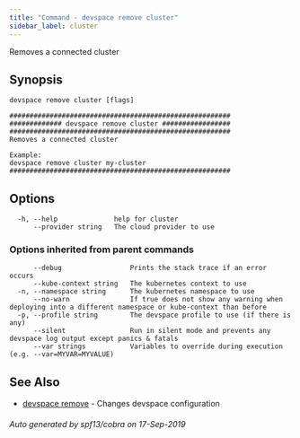 ```yaml
---
title: "Command - devspace remove cluster"
sidebar_label: cluster
---
```



Removes a connected cluster

## Synopsis


```
devspace remove cluster [flags]
```

```
#######################################################
############# devspace remove cluster #################
#######################################################
Removes a connected cluster 

Example:
devspace remove cluster my-cluster
#######################################################
```
## Options

```
  -h, --help              help for cluster
      --provider string   The cloud provider to use
```

### Options inherited from parent commands

```
      --debug                 Prints the stack trace if an error occurs
      --kube-context string   The kubernetes context to use
  -n, --namespace string      The kubernetes namespace to use
      --no-warn               If true does not show any warning when deploying into a different namespace or kube-context than before
  -p, --profile string        The devspace profile to use (if there is any)
      --silent                Run in silent mode and prevents any devspace log output except panics & fatals
      --var strings           Variables to override during execution (e.g. --var=MYVAR=MYVALUE)
```

## See Also

* [devspace remove](/docs/cli/commands/devspace_remove)	 - Changes devspace configuration

###### Auto generated by spf13/cobra on 17-Sep-2019
